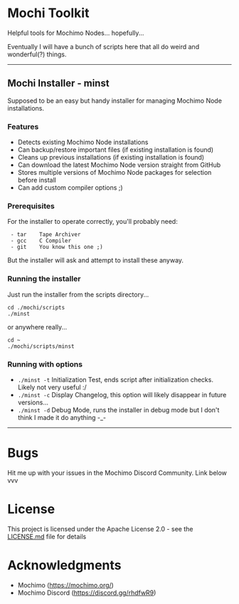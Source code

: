 # Mochi Toolkit
Helpful tools for Mochimo Nodes... hopefully...

Eventually I will have a bunch of scripts here that all do weird and wonderful(?) things.

***
## Mochi Installer - minst
Supposed to be an easy but handy installer for managing Mochimo Node installations.

### Features
 - Detects existing Mochimo Node installations
 - Can backup/restore important files (if existing installation is found)
 - Cleans up previous installations (if existing installation is found)
 - Can download the latest Mochimo Node version straight from GitHub
 - Stores multiple versions of Mochimo Node packages for selection before install
 - Can add custom compiler options ;)

### Prerequisites
For the installer to operate correctly, you'll probably need:
```
 - tar    Tape Archiver
 - gcc    C Compiler
 - git    You know this one ;)
```
But the installer will ask and attempt to install these anyway.

### Running the installer
Just run the installer from the scripts directory...
```
cd ./mochi/scripts
./minst
```
or anywhere really...
```
cd ~
./mochi/scripts/minst
```

### Running with options
 - `./minst -t`    Initialization Test, ends script after initialization checks. Likely not very useful :/
 - `./minst -c`    Display Changelog, this option will likely disappear in future versions...
 - `./minst -d`    Debug Mode, runs the installer in debug mode but I don't think I made it do anything -_-

***

# Bugs
Hit me up with your issues in the Mochimo Discord Community. Link below vvv

# License
This project is licensed under the Apache License 2.0 - see the [LICENSE.md](LICENSE) file for details

# Acknowledgments
* Mochimo (https://mochimo.org/)
* Mochimo Discord (https://discord.gg/rhdfwR9)
